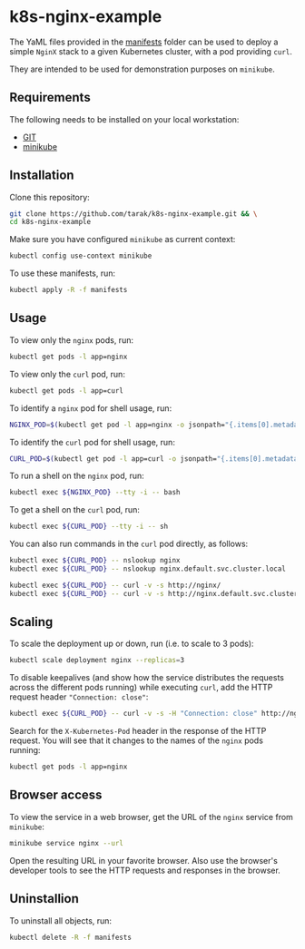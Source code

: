 # k8s-nginx-example

The YaML files provided in the [manifests](manifests) folder can be used to
deploy a simple `NginX` stack to a given Kubernetes cluster, with a pod
providing `curl`.

They are intended to be used for demonstration purposes on `minikube`.

## Requirements

The following needs to be installed on your local workstation:

* [GIT](https://git-scm.com/downloads)
* [minikube](https://kubernetes.io/de/docs/tasks/tools/install-minikube/)

## Installation

Clone this repository:

```bash
git clone https://github.com/tarak/k8s-nginx-example.git && \
cd k8s-nginx-example
```

Make sure you have configured `minikube` as current context:

```bash
kubectl config use-context minikube
```

To use these manifests, run:

```bash
kubectl apply -R -f manifests
```

## Usage

To view only the `nginx` pods, run:

```bash
kubectl get pods -l app=nginx
```

To view only the `curl` pod, run:

```bash
kubectl get pods -l app=curl
```

To identify a `nginx` pod for shell usage, run:

```bash
NGINX_POD=$(kubectl get pod -l app=nginx -o jsonpath="{.items[0].metadata.name}")
```

To identify the `curl` pod for shell usage, run:

```bash
CURL_POD=$(kubectl get pod -l app=curl -o jsonpath="{.items[0].metadata.name}")
```

To run a shell on the `nginx` pod, run:

```bash
kubectl exec ${NGINX_POD} --tty -i -- bash
```

To get a shell on the `curl` pod, run:

```bash
kubectl exec ${CURL_POD} --tty -i -- sh
```

You can also run commands in the `curl` pod directly, as follows:

```bash
kubectl exec ${CURL_POD} -- nslookup nginx
kubectl exec ${CURL_POD} -- nslookup nginx.default.svc.cluster.local

kubectl exec ${CURL_POD} -- curl -v -s http://nginx/
kubectl exec ${CURL_POD} -- curl -v -s http://nginx.default.svc.cluster.local/
```

## Scaling

To scale the deployment up or down, run (i.e. to scale to 3 pods):

```bash
kubectl scale deployment nginx --replicas=3
```

To disable keepalives (and show how the service distributes the requests across
the different pods running) while executing `curl`, add the HTTP request header
`"Connection: close"`:

```bash
kubectl exec ${CURL_POD} -- curl -v -s -H "Connection: close" http://nginx/
```

Search for the `X-Kubernetes-Pod` header in the response of the HTTP request.
You will see that it changes to the names of the `nginx` pods running:

```bash
kubectl get pods -l app=nginx
```

## Browser access

To view the service in a web browser, get the URL of the `nginx` service from
`minikube`:

```bash
minikube service nginx --url
```

Open the resulting URL in your favorite browser. Also use the browser's
developer tools to see the HTTP requests and responses in the browser.

## Uninstallion

To uninstall all objects, run:

```bash
kubectl delete -R -f manifests
```
